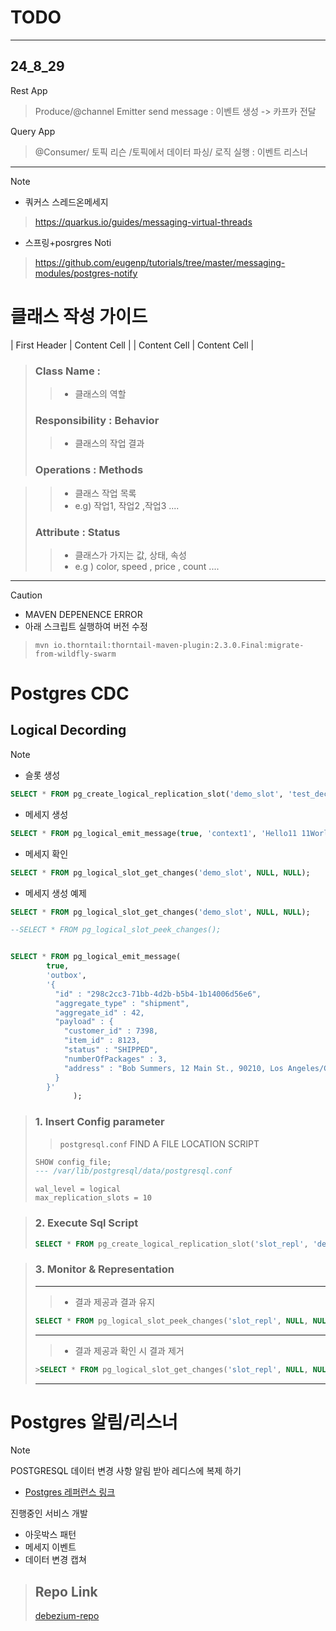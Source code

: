 # TODO 
---
## 24_8_29

Rest App
> Produce/@channel Emitter send message : 이벤트 생성 -> 카프카 전달

Query App
> @Consumer/ 토픽 리슨 /토픽에서 데이터 파싱/ 로직 실행 : 이벤트 리스너 
---

> [!note]
> 
> - 쿼커스 스레드온메세지
>> https://quarkus.io/guides/messaging-virtual-threads
>
> - 스프링+posrgres Noti
> >https://github.com/eugenp/tutorials/tree/master/messaging-modules/postgres-notify



# 클래스 작성 가이드



| First Header  | Content Cell  |
| Content Cell  | Content Cell  |

>### Class Name : 
> > - 클래스의 역할
>  
>### Responsibility : Behavior
> > - 클래스의 작업 결과
> 
> ### Operations : Methods

> > - 클래스 작업 목록
> > - e.g) 작업1, 작업2 ,작업3 ....
> 
>### Attribute : Status
> > - 클래스가 가지는 값, 상태, 속성
> > - e.g ) color, speed , price , count ....



****


> [!CAUTION]
> - MAVEN DEPENENCE ERROR
> - 아래 스크립트 실행하여 버전 수정
>> ```shell
>> mvn io.thorntail:thorntail-maven-plugin:2.3.0.Final:migrate-from-wildfly-swarm
>> ```

# Postgres CDC

## Logical Decording

> [!Note]
>  - 슬롯 생성
> ```sql
> SELECT * FROM pg_create_logical_replication_slot('demo_slot', 'test_decoding');
> ```
>  -  메세지 생성
> ```sql
>SELECT * FROM pg_logical_emit_message(true, 'context1', 'Hello11 11World!');
> ```
> 
> - 메세지 확인
> ```sql
>SELECT * FROM pg_logical_slot_get_changes('demo_slot', NULL, NULL);
> ```

- 메세지 생성 예제
```sql
SELECT * FROM pg_logical_slot_get_changes('demo_slot', NULL, NULL);

--SELECT * FROM pg_logical_slot_peek_changes();


SELECT * FROM pg_logical_emit_message(
        true,
        'outbox',
        '{
          "id" : "298c2cc3-71bb-4d2b-b5b4-1b14006d56e6",
          "aggregate_type" : "shipment",
          "aggregate_id" : 42,
          "payload" : {
            "customer_id" : 7398,
            "item_id" : 8123,
            "status" : "SHIPPED",
            "numberOfPackages" : 3,
            "address" : "Bob Summers, 12 Main St., 90210, Los Angeles/CA, US"
          }
        }'
              );
```



> ### 1. Insert Config parameter
> > `postgresql.conf` FIND A FILE LOCATION SCRIPT  
>```sql
>SHOW config_file;
> --- /var/lib/postgresql/data/postgresql.conf
>```
> ```
> wal_level = logical           
> max_replication_slots = 10 
> ```

>### 2. Execute Sql Script
>```sql
>SELECT * FROM pg_create_logical_replication_slot('slot_repl', 'decode_test');
>```

>### 3. Monitor & Representation
> ---
>> - 결과 제공과 결과 유지
>```sql
>SELECT * FROM pg_logical_slot_peek_changes('slot_repl', NULL, NULL);
>```
> ---
>> - 결과 제공과 확인 시 결과 제거
>```sql
>>SELECT * FROM pg_logical_slot_get_changes('slot_repl', NULL, NULL);
>```
> ---



# Postgres 알림/리스너

> [!note]
> POSTGRESQL 데이터 변경 사항 알림 받아 레디스에 복제 하기
>  - [Postgres 레퍼런스 링크](https://jdbc.postgresql.org/documentation/server-prepare/)


진행중인 서비스 개발
- 아웃박스 패턴
- 메세지 이벤트 
- 데이터 변경 캡쳐

> Repo Link
> ---
> [debezium-repo](vertx-quickstart)
